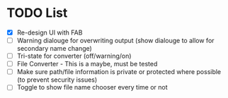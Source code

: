 TODO List
=========
- [X] Re-design UI with FAB
- [ ] Warning dialouge for overwriting output (show dialouge to allow for secondary name change)
- [ ] Tri-state for converter (off/warning/on)
- [ ] File Converter - This is a maybe, must be tested
- [ ] Make sure path/file information is private or protected where possible (to prevent security issues)
- [ ] Toggle to show file name chooser every time or not
